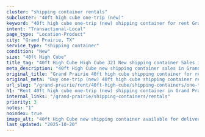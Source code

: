 ```yaml
---
cluster: "shipping container rentals"
subcluster: "40ft high cube one-trip (new)"
keyword: "40ft high cube one-trip (new) shipping container for rent Grand Prairie, TX"
intent: "Transactional-Local"
page_type: "Location-Product"
city: "Grand Prairie, TX"
service_type: "shipping container"
condition: "New"
size: "40ft High Cube"
title_tag: "40ft High Cube High Cube J21 New shipping container Sales in Grand Prairie | LC Container"
meta_description: "40ft High Cube new shipping container sales in Grand Prairie. High cube containers with extra height. Fast delivery, competitive pricing. Serving shipping containers area. Quote ID: SS3. Call (214) 524-4168 for your free quote today."
original_title: "Grand Prairie 40ft high cube shipping container for rent | LC"
original_meta: "Buy one-trip (new) 40ft high cube shipping container rent with local delivery in Grand Prairie, TX. LC Container — local Since 2003. Request a fast quote today."
url_slug: "/grand-prairie/rent/40ft-high-cube/shipping-containers/one-trip-new"
h1: "Rent 40ft high cube one-trip (new) shipping container in Grand Prairie"
internal_links: "/grand-prairie/shipping-containers/rentals"
priority: 3
notes: "1"
noindex: true
image_alt: "40ft High Cube new shipping container available for delivery in Grand Prairie"
last_updated: "2025-10-20"
---
```


<!-- TODO: Add unique city/inventory copy, images, and internal links here. -->
